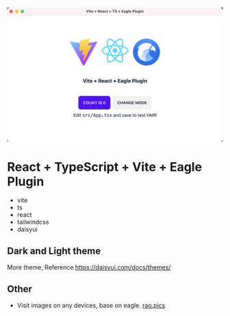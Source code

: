 ![](./preview.png)

# React + TypeScript + Vite + Eagle Plugin

- vite
- ts
- react
- tailwindcss
- daisyui

## Dark and Light theme

More theme, Reference https://daisyui.com/docs/themes/

## Other

- Visit images on any devices, base on eagle. [rao.pics](https://github.com/meetqy/rao-pics)
